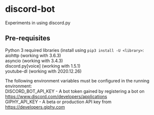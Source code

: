 # discord-bot
Experiments in using discord.py

## Pre-requisites
Python 3 required libraries (install using `pip3 install -U <library>`:  
aiohttp (working with 3.6.3)  
asyncio (working with 3.4.3)  
discord.py[voice] (working with 1.5.1)  
youtube-dl (working with 2020.12.26)  
  
The following environment variables must be configured in the running environment:  
DISCORD_BOT_API_KEY - A bot token gained by registering a bot on https://www.discord.com/developers/applications  
GIPHY_API_KEY - A beta or production API key from https://developers.giphy.com  
